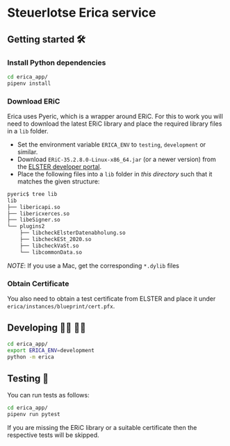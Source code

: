 # Steuerlotse Erica service

## Getting started 🛠

### Install Python dependencies

```bash
cd erica_app/
pipenv install
```

### Download ERiC

Erica uses Pyeric, which is a wrapper around ERiC. For this to work you will need to download the latest ERiC 
library and place the required library files in a `lib` folder.

 - Set the environment variable `ERICA_ENV` to `testing`, `development` or similar.
 - Download `ERiC-35.2.8.0-Linux-x86_64.jar` (or a newer version) from the [ELSTER developer portal](https://www.elster.de/elsterweb/infoseite/entwickler).
 - Place the following files into a `lib` folder in _this directory_ such that it matches the given structure:

```bash
pyeric$ tree lib
lib
├── libericapi.so
├── libericxerces.so
├── libeSigner.so
└── plugins2
    ├── libcheckElsterDatenabholung.so
    ├── libcheckESt_2020.so
    ├── libcheckVaSt.so
    └── libcommonData.so
```

_NOTE_: If you use a Mac, get the corresponding `*.dylib` files

### Obtain Certificate

You also need to obtain a test certificate from ELSTER and place it under `erica/instances/blueprint/cert.pfx`.

## Developing 👩‍💻 👨‍💻

```bash
cd erica_app/
export ERICA_ENV=development
python -m erica 
```

## Testing 📃

You can run tests as follows:
```bash
cd erica_app/
pipenv run pytest
```

If you are missing the ERiC library or a suitable certificate then the respective 
tests will be skipped.
